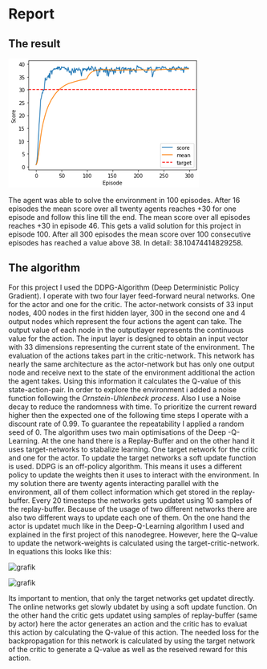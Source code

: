 # Report

## The result

![Plot of rewards](Continuous_Control_Performace.png)

The agent was able to solve the environment in 100 episodes. After 16 episodes the mean score over all twenty agents reaches +30 for one episode and follow this line till the end. The mean score over all episodes reaches +30 in episode 46. This gets a valid solution for this project in episode 100. After all 300 episodes the mean score over 100 consecutive episodes has reached a value above 38. In detail: 38.10474414829258. 

## The algorithm

For this project I used the DDPG-Algorithm (Deep Deterministic Policy Gradient). I operate with two four layer feed-forward neural networks. One for the actor and one for the critic. The actor-network consists of 33 input nodes, 400 nodes in the first hidden layer, 300 in the second one and 4 output nodes which represent the four actions the agent can take. The output value of each node in the outputlayer represents the continuous value for the action. The input layer is designed to obtain an input vector with 33 dimensions representing the current state of the environment. The evaluation of the actions takes part in the critic-network. This network has nearly the same architecture as the actor-network but has only one output node and receive next to the state of the environment additional the action the agent takes. Using this information it calculates the Q-value of this state-action-pair. In order to explore the environment i added a noise function following the *Ornstein-Uhlenbeck process*. Also I use a Noise decay to reduce the randomness with time. To prioritize the current reward higher then the expected one of the following time steps I operate with a discount rate of 0.99. To guarantee the repeatability I applied a random seed of 0. The algorithm uses two main optimisations of the Deep
-Q-Learning. At the one hand there is a Replay-Buffer and on the other hand it uses target-networks to stabalize learning. One target network for the critic and one for the actor. To update the target networks a soft update function is used. DDPG is an off-policy algorithm. This means it uses a different policy to update the weights then it uses to interact with the environment. In my solution there are twenty agents interacting parallel with the environment, all of them collect information which get stored in the replay-buffer. Every 20 timesteps the networks gets updatet using 10 samples of the replay-buffer. Because of the usage of two different networks there
are also two different ways to update each one of them. On the one hand the actor is updatet much like in the Deep-Q-Learning algorithm I used and explained in the first project of this nanodegree. However, here the Q-value to update the network-weights is calculated using the target-critic-network. In equations this looks like this:

![grafik](https://user-images.githubusercontent.com/78097127/119993730-2cc0d280-bfcc-11eb-8775-66d74ddf0689.png)

![grafik](https://user-images.githubusercontent.com/78097127/119993767-39452b00-bfcc-11eb-9f08-ba2c006e3058.png)

Its important to mention, that only the target networks get updatet directly. The online networks get slowly ubdatet by using a soft update function. On the other hand the critic gets updatet using samples of replay-buffer (same by actor) here the actor generates an action and the critic has to evaluat this action by calculating the Q-value of this action. The needed loss for the backpropagation for this network is calculated by using the target network of the critic to generate a Q-value as well as the reseived reward for this action. 

